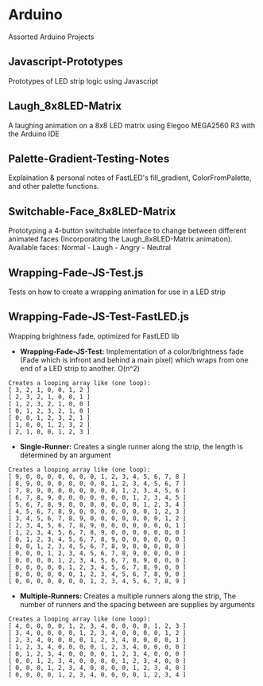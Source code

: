 # Arduino
Assorted Arduino Projects

## Javascript-Prototypes
Prototypes of LED strip logic using Javascript 

## Laugh_8x8LED-Matrix
A laughing animation on a 8x8 LED matrix using Elegoo MEGA2560 R3 with the Arduino IDE

## Palette-Gradient-Testing-Notes
Explaination & personal notes of FastLED's fill_gradient, ColorFromPalette, and other palette functions. 

## Switchable-Face_8x8LED-Matrix
Prototyping a 4-button switchable interface to change between different animated faces (Incorporating the Laugh_8x8LED-Matrix animation). Available faces: Normal - Laugh - Angry - Neutral 

## Wrapping-Fade-JS-Test.js
Tests on how to create a wrapping animation for use in a LED strip

## Wrapping-Fade-JS-Test-FastLED.js
Wrapping brightness fade, optimized for FastLED lib



- **Wrapping-Fade-JS-Test:**
Implementation of a color/brightness fade (Fade which is infront and behind a main pixel) which wraps from one end of a LED strip to another.
O(n^2)
```
Creates a looping array like (one loop):
[ 3, 2, 1, 0, 0, 1, 2 ]
[ 2, 3, 2, 1, 0, 0, 1 ]
[ 1, 2, 3, 2, 1, 0, 0 ]
[ 0, 1, 2, 3, 2, 1, 0 ]
[ 0, 0, 1, 2, 3, 2, 1 ]
[ 1, 0, 0, 1, 2, 3, 2 ]
[ 2, 1, 0, 0, 1, 2, 3 ]
```

- **Single-Runner:**
Creates a single runner along the strip, the length is determined by an argument
```
Creates a looping array like (one loop):
[ 9, 0, 0, 0, 0, 0, 0, 0, 1, 2, 3, 4, 5, 6, 7, 8 ]
[ 8, 9, 0, 0, 0, 0, 0, 0, 0, 1, 2, 3, 4, 5, 6, 7 ]
[ 7, 8, 9, 0, 0, 0, 0, 0, 0, 0, 1, 2, 3, 4, 5, 6 ]
[ 6, 7, 8, 9, 0, 0, 0, 0, 0, 0, 0, 1, 2, 3, 4, 5 ]
[ 5, 6, 7, 8, 9, 0, 0, 0, 0, 0, 0, 0, 1, 2, 3, 4 ]
[ 4, 5, 6, 7, 8, 9, 0, 0, 0, 0, 0, 0, 0, 1, 2, 3 ]
[ 3, 4, 5, 6, 7, 8, 9, 0, 0, 0, 0, 0, 0, 0, 1, 2 ]
[ 2, 3, 4, 5, 6, 7, 8, 9, 0, 0, 0, 0, 0, 0, 0, 1 ]
[ 1, 2, 3, 4, 5, 6, 7, 8, 9, 0, 0, 0, 0, 0, 0, 0 ]
[ 0, 1, 2, 3, 4, 5, 6, 7, 8, 9, 0, 0, 0, 0, 0, 0 ]
[ 0, 0, 1, 2, 3, 4, 5, 6, 7, 8, 9, 0, 0, 0, 0, 0 ]
[ 0, 0, 0, 1, 2, 3, 4, 5, 6, 7, 8, 9, 0, 0, 0, 0 ]
[ 0, 0, 0, 0, 1, 2, 3, 4, 5, 6, 7, 8, 9, 0, 0, 0 ]
[ 0, 0, 0, 0, 0, 1, 2, 3, 4, 5, 6, 7, 8, 9, 0, 0 ]
[ 0, 0, 0, 0, 0, 0, 1, 2, 3, 4, 5, 6, 7, 8, 9, 0 ]
[ 0, 0, 0, 0, 0, 0, 0, 1, 2, 3, 4, 5, 6, 7, 8, 9 ]
```


- **Multiple-Runners:**
Creates a multiple runners along the strip, The number of runners and the spacing between are supplies by arguments
```
Creates a looping array like (one loop):
[ 4, 0, 0, 0, 0, 1, 2, 3, 4, 0, 0, 0, 0, 1, 2, 3 ]
[ 3, 4, 0, 0, 0, 0, 1, 2, 3, 4, 0, 0, 0, 0, 1, 2 ]
[ 2, 3, 4, 0, 0, 0, 0, 1, 2, 3, 4, 0, 0, 0, 0, 1 ]
[ 1, 2, 3, 4, 0, 0, 0, 0, 1, 2, 3, 4, 0, 0, 0, 0 ]
[ 0, 1, 2, 3, 4, 0, 0, 0, 0, 1, 2, 3, 4, 0, 0, 0 ]
[ 0, 0, 1, 2, 3, 4, 0, 0, 0, 0, 1, 2, 3, 4, 0, 0 ]
[ 0, 0, 0, 1, 2, 3, 4, 0, 0, 0, 0, 1, 2, 3, 4, 0 ]
[ 0, 0, 0, 0, 1, 2, 3, 4, 0, 0, 0, 0, 1, 2, 3, 4 ]
```
